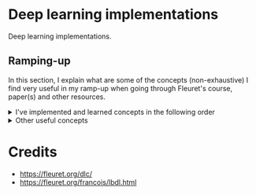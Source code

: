 # Deep learning implementations

Deep learning implementations.

## Ramping-up

In this section, I explain what are some of the concepts (non-exhaustive) I find very useful in my ramp-up when going through Fleuret's course, paper(s) and other resources.


<details>
  <summary>I've implemented and learned concepts in the following order</summary>
  
- A CNN from scratch (convolution and transposed convolutions from scratch) (although my backpropagation from scratch didn't work due to tensor shape mismatches)
- Maximum (log)-likelihood, Maximum A Posterior, Cross-Entropy Loss
- Deep Auto-Encoder (AE) using convnets (with transposed convolutions for the decoder)
- Deep Denoising AE
- Variational AE (although it didn't really give good results)
- Non-Volume Preserving Networks with coupling layers
- Generative Adversarial Networks (although it didn't really give good results)
- Noise Conditional Score Networks
</details>


<details>
  <summary>Other useful concepts</summary>
  
- Information theoretical concepts:
  - Entropy
  - Cross-emtropy
  - Mutual Information
  - Kullback-Leibler divergence
- Metaheuristics for optimization concepts:
  - Particle Swarm Optimization (interesting relation to the Momentum optimization method)
  - Simulated Annealing (interesting relation to the Noise Conditional Score Network)
  - (Genetic algorithms)
- Modelisation and simulation of natural phenomena concepts:
  - Monte-Carlo Markov Chain
  - Diffusion Process
- Other:
  - Importance-Sampling
  - Moving averages (incl. Exponentially Weighted Moving Averages)

  
</details>

# Credits
- https://fleuret.org/dlc/
- https://fleuret.org/francois/lbdl.html
